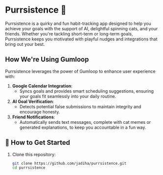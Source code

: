 # Purrsistence 🐾

Purrsistence is a quirky and fun habit-tracking app designed to help you achieve your goals with the support of AI, delightful spinning cats, and your friends. Whether you're tackling short-term or long-term goals, Purrsistence keeps you motivated with playful nudges and integrations that bring out your best.

## How We're Using Gumloop
Purrsistence leverages the power of Gumloop to enhance user experience with:
1. **Google Calendar Integration**:
   - Syncs goals and provides smart scheduling suggestions, ensuring your goals fit seamlessly into your daily routine.
2. **AI Goal Verification**:
   - Detects potential false submissions to maintain integrity and encourage honesty.
3. **Friend Notifications**:
   - Automatically sends text messages, complete with cat memes or generated explanations, to keep you accountable in a fun way.

## 🚀 How to Get Started

1. Clone this repository:
   ```bash
   git clone https://github.com/jadiha/purrsistence.git
   cd purrsistence
